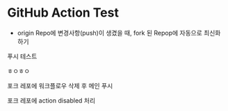 # GitHub Action Test

- origin Repo에 변경사항(push)이 생겼을 때, fork 된 Repop에 자동으로 최신화 하기

푸시 테스트

ㅎㅇㅎㅇ

포크 레포에 워크플로우 삭제 후 메인 푸시

포크 레포에 action disabled 처리
